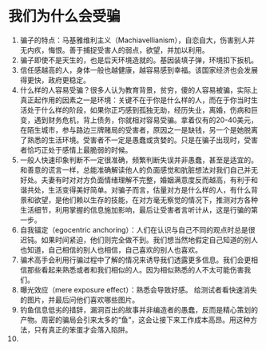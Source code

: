 # 我们为什么会受骗

1. 骗子的特点：马基雅维利主义（Machiavellianism），自恋自大，伤害别人并无内疚，悔恨。善于捕捉受害人的弱点，欲望，并加以利用。
2. 骗子即使不是天生的，也是后天环境造就的。基因装填子弹，环境扣下扳机。
3. 信任感越高的人，身体一般也越健康，越容易感到幸福。该国家经济也会发展得更快，政府更稳定。
4. 什么样的人容易受骗？很多人认为教育背景，贫穷，傻的人容易被骗，实际上真正起作用的因素之一是环境：关键不在于你是什么样的人，而在于你当时生活处于什么样的阶段，如果你正巧感到孤独无助，经历失业，离婚，伤病和巨变，遇到财务危机，背上债务，你就相对容易受骗。拿着仅有的20-40美元，在陌生城市，参与路边三牌赌局的受害者，原因之一是缺钱，另一个是她脱离了熟悉的生活环境。受害者不一定是愚蠢或贪婪的。只是在骗子出现时，受害者恰巧正处于感情上最脆弱的时候。
5. 一般人快速印象判断不一定很准确，频繁判断失误并非愚蠢，甚至是适宜的。和善意的谎言一样，总能准确解读他人的负面感觉和肮脏想法对我们自己并无好处。夫妻有时对对方负面情绪理解不完整，婚姻满意度反而越高，有利于和谐共处，生活变得美好简单。对骗子而言，估量对方是什么样的人，有什么背景和欲望，是他们赖以生存的技能，在对方毫无察觉的情况下，推测对方各种生活细节，利用掌握的信息施加影响，最后让受害者言听计从，这是行骗的第一步。
6. 自我锚定（egocentric anchoring）：人们在认识与自己不同的观点时总是很迟钝。如果时间紧迫，他们则完全做不到。我们想当然地假定自己知道的别人也知道，自己相信的别人也相信，自己喜欢的别人也喜欢。
7. 骗术高手会利用行骗过程中了解的情况来诱导我们透露更多信息。我们会更相信那些看起来熟悉或者和我们相似的人。因为相似熟悉的人不太可能伤害我们。
8. 曝光效应（mere exposure effect）：熟悉会导致好感。 给测试者看快速消失的图片，并最后问他们喜欢哪些图片。
9. 钓鱼信息低劣的措辞，漏洞百出的故事并非编造者的愚蠢，反而是精心策划的产物。周密的骗局会引来太多的“鱼”，这会让接下来工作成本高昂。用这种方法，只有真正的笨蛋才会落入陷阱。
10. 


